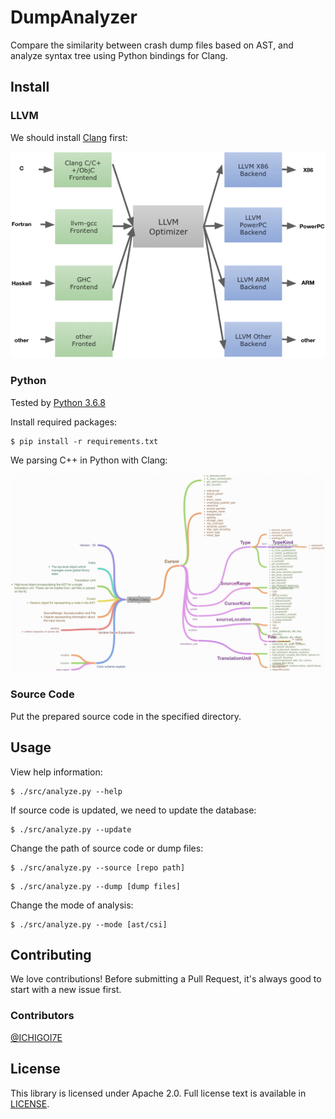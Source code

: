 # DumpAnalyzer
Compare the similarity between crash dump files based on AST, and analyze syntax tree using Python bindings for Clang.
## Install
### LLVM
We should install [Clang](http://releases.llvm.org/download.html) first:

![](https://raw.githubusercontent.com/ICHIGOI7E/mdpics/master/DumpAnalyzer/llvm.jpg)
### Python
Tested by [Python 3.6.8](https://www.python.org/downloads/release/python-368/)

Install required packages:
```
$ pip install -r requirements.txt
```
We parsing C++ in Python with Clang:

![](https://raw.githubusercontent.com/ICHIGOI7E/mdpics/master/DumpAnalyzer/python_clang.jpg)
### Source Code
Put the prepared source code in the specified directory.
## Usage
View help information:
```
$ ./src/analyze.py --help
```
If source code is updated, we need to update the database:
```
$ ./src/analyze.py --update
```
Change the path of source code or dump files:
```
$ ./src/analyze.py --source [repo path]
```
```
$ ./src/analyze.py --dump [dump files]
```
Change the mode of analysis:
```
$ ./src/analyze.py --mode [ast/csi]
```
## Contributing
We love contributions! Before submitting a Pull Request, it's always good to start with a new issue first.
### Contributors
[@ICHIGOI7E](https://github.com/ICHIGOI7E)
## License
This library is licensed under Apache 2.0. Full license text is available in [LICENSE](https://github.com/ICHIGOI7E/DumpAnalyzer/blob/master/LICENSE).
